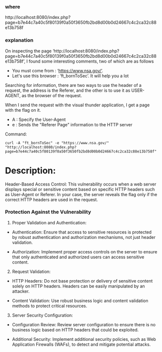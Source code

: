 ### where

http://localhost:8080/index.php?page=b7e44c7a40c5f80139f0a50f3650fb2bd8d00b0d24667c4c2ca32c88e13b758f

### explanation

On inspecting the page ‘http://localhost:8080/index.php?page=b7e44c7a40c5f80139f0a50f3650fb2bd8d00b0d24667c4c2ca32c88e13b758f’, I found some interesting comments, two of which are as follows

- You must come from : ‘https://www.nsa.gov/’.
- Let's use this browser : ‘ft_bornToSec’. It will help you a lot

Searching for information, there are two ways to use the header of a request, the address is the Referer, and the other is to use it as USER-AGENT, as the browser of the request.

When I send the request with the visual thunder application, I get a page with the flag on it.

- A : Specify the User-Agent
- e : Sends the "Referer Page" information to the HTTP server

Command:

    curl -A "ft_bornToSec" -e "https://www.nsa.gov/" "http://localhost:8080/index.php?page=b7e44c7a40c5f80139f0a50f3650fb2bd8d00b0d24667c4c2ca32c88e13b758f"

# Description:

Header-Based Access Control: This vulnerability occurs when a web server displays special or sensitive content based on specific HTTP headers such as User-Agent or Referer. In your case, the server reveals the flag only if the correct HTTP headers are used in the request.

### Protection Against the Vulnerability

1. Proper Validation and Authentication:

- Authentication: Ensure that access to sensitive resources is protected by robust authentication and authorization mechanisms, not just header validation.

- Authorization: Implement proper access controls on the server to ensure that only authenticated and authorized users can access sensitive content.

2. Request Validation:

- HTTP Headers: Do not base protection or delivery of sensitive content solely on HTTP headers. Headers can be easily manipulated by an attacker.

- Content Validation: Use robust business logic and content validation methods to protect critical resources.

3. Server Security Configuration:

- Configuration Review: Review server configuration to ensure there is no business logic based on HTTP headers that could be exploited.

 - Additional Security: Implement additional security policies, such as Web Application Firewalls (WAFs), to detect and mitigate potential attacks.
